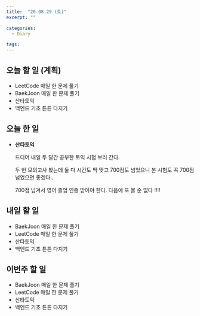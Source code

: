 ```yaml
---
title:  "20.08.29 (토)"
excerpt: ""

categories:
  - Diary

tags:
---
```


## 오늘 할 일 (계획)

- LeetCode 매일 한 문제 풀기
- BaekJoon 매일 한 문제 풀기
- 산타토익
- 백엔드 기초 튼튼 다지기

## 오늘 한 일

- **산타토익**

  드디어 내일 두 달간 공부한 토익 시험 보러 간다.

  두 번 모의고사 봤는데 둘 다 시간도 딱 맞고 700점도 넘었으니 본 시험도 꼭 700점 넘었으면 좋겠다..

  700점 넘겨서 영어 졸업 인증 받아야 한다. 다음에 또 볼 순 없다 !!!!

## 내일 할 일

- BaekJoon 매일 한 문제 풀기
- LeetCode 매일 한 문제 풀기
- 산타토익
- 백엔드 기초 튼튼 다지기

## 이번주 할 일

- BaekJoon 매일 한 문제 풀기
- LeetCode 매일 한 문제 풀기
- 산타토익
- 백엔드 기초 튼튼 다지기
